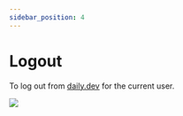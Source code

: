 ```yaml
---
sidebar_position: 4
---
```


# Logout

To log out from [daily.dev](https://daily.dev) for the current user.

![](https://daily-now-res.cloudinary.com/image/upload/v1635921310/docs/test13.png)

